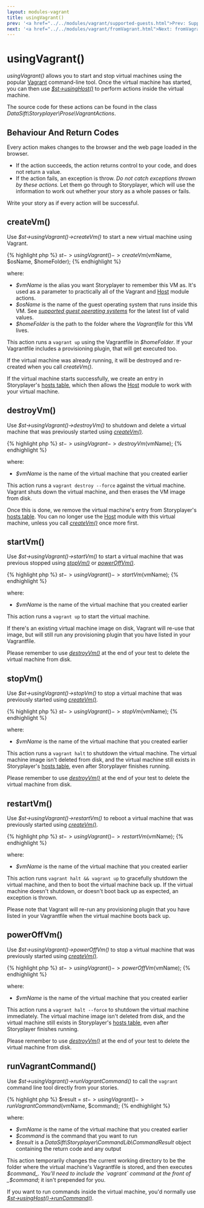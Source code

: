 ```yaml
---
layout: modules-vagrant
title: usingVagrant()
prev: '<a href="../../modules/vagrant/supported-guests.html">Prev: Supported Guest Operating Systems</a>'
next: '<a href="../../modules/vagrant/fromVagrant.html">Next: fromVagrant()</a>'
---
```


# usingVagrant()

_usingVagrant()_ allows you to start and stop virtual machines using the popular [Vagrant](http://www.vagrantup.com) command-line tool.  Once the virtual machine has started, you can then use _[$st->usingHost()](../host/usingHost.html)_ to perform actions inside the virtual machine.

The source code for these actions can be found in the class _DataSift\Storyplayer\Prose\VagrantActions_.

## Behaviour And Return Codes

Every action makes changes to the browser and the web page loaded in the browser.

* If the action succeeds, the action returns control to your code, and does not return a value.
* If the action fails, an exception is throw. _Do not catch exceptions thrown by these actions._ Let them go through to Storyplayer, which will use the information to work out whether your story as a whole passes or fails.

Write your story as if every action will be successful.

## createVm()

Use _$st->usingVagrant()->createVm()_ to start a new virtual machine using Vagrant.

{% highlight php %}
$st->usingVagrant()->createVm($vmName, $osName, $homeFolder);
{% endhighlight %}

where:

* _$vmName_ is the alias you want Storyplayer to remember this VM as.  It's used as a parameter to practically all of the Vagrant and [Host](../host/index.html) module actions.
* _$osName_ is the name of the guest operating system that runs inside this VM.  See _[supported guest operating systems](supported-guests.html)_ for the latest list of valid values.
* _$homeFolder_ is the path to the folder where the _Vagrantfile_ for this VM lives.

This action runs a `vagrant up` using the Vagrantfile in _$homeFolder_.  If your Vagrantfile includes a provisioning plugin, that will get executed too.

If the virtual machine was already running, it will be destroyed and re-created when you call _createVm()_.

If the virtual machine starts successfully, we create an entry in Storyplayer's [hosts table](../hoststable/how-hosts-are-remembered.html), which then allows the [Host](../host/index.html) module to work with your virtual machine.

## destroyVm()

Use _$st->usingVagrant()->destroyVm()_ to shutdown and delete a virtual machine that was previously started using _[createVm()](#createvm)_.

{% highlight php %}
$st->usingVagrant->destroyVm($vmName);
{% endhighlight %}

where:

* _$vmName_ is the name of the virtual machine that you created earlier

This action runs a `vagrant destroy --force` against the virtual machine.  Vagrant shuts down the virtual machine, and then erases the VM image from disk.

Once this is done, we remove the virtual machine's entry from Storyplayer's [hosts table](../hoststable/how-hosts-are-remembered.html).  You can no longer use the [Host](../host/index.html) module with this virtual machine, unless you call _[createVm()](#createvm)_ once more first.

## startVm()

Use _$st->usingVagrant()->startVm()_ to start a virtual machine that was previous stopped using _[stopVm()](#stopvm)_ or _[powerOffVm()](#poweroffvm)_.

{% highlight php %}
$st->usingVagrant()->startVm($vmName);
{% endhighlight %}

where:

* _$vmName_ is the name of the virtual machine that you created earlier

This action runs a `vagrant up` to start the virtual machine.

If there's an existing virtual machine image on disk, Vagrant will re-use that image, but will still run any provisioning plugin that you have listed in your Vagrantfile.

Please remember to use _[destroyVm()](#destroyvm)_ at the end of your test to delete the virtual machine from disk.


## stopVm()

Use _$st->usingVagrant()->stopVm()_ to stop a virtual machine that was previously started using _[createVm()](#createvm)_.

{% highlight php %}
$st->usingVagrant()->stopVm($vmName);
{% endhighlight %}

where:

* _$vmName_ is the name of the virtual machine that you created earlier

This action runs a `vagrant halt` to shutdown the virtual machine.  The virtual machine image isn't deleted from disk, and the virtual machine still exists in Storyplayer's [hosts table](../hoststable/how-hosts-are-remembered.html), even after Storyplayer finishes running.

Please remember to use _[destroyVm()](#destroyvm)_ at the end of your test to delete the virtual machine from disk.

## restartVm()

Use _$st->usingVagrant()->restartVm()_ to reboot a virtual machine that was previously started using _[createVm()](#createvm)_.

{% highlight php %}
$st->usingVagrant()->restartVm($vmName);
{% endhighlight %}

where:

* _$vmName_ is the name of the virtual machine that you created earlier

This action runs `vagrant halt && vagrant up` to gracefully shutdown the virtual machine, and then to boot the virtual machine back up.  If the virtual machine doesn't shutdown, or doesn't boot back up as expected, an exception is thrown.

Please note that Vagrant will re-run any provisioning plugin that you have listed in your Vagrantfile when the virtual machine boots back up.

## powerOffVm()

Use _$st->usingVagrant()->powerOffVm()_ to stop a virtual machine that was previously started using _[createVm()](#createvm)_.

{% highlight php %}
$st->usingVagrant()->powerOffVm($vmName);
{% endhighlight %}

where:

* _$vmName_ is the name of the virtual machine that you created earlier

This action runs a `vagrant halt --force` to shutdown the virtual machine immediately.  The virtual machine image isn't deleted from disk, and the virtual machine still exists in Storyplayer's [hosts table](../hoststable/how-hosts-are-remembered.html), even after Storyplayer finishes running.

Please remember to use _[destroyVm()](#destroyvm)_ at the end of your test to delete the virtual machine from disk.

## runVagrantCommand()

Use _$st->usingVagrant()->runVagrantCommand()_ to call the `vagrant` command line tool directly from your stories.

{% highlight php %}
$result = $st->usingVagrant()->runVagrantCommand($vmName, $command);
{% endhighlight %}

where:

* _$vmName_ is the name of the virtual machine that you created earlier
* _$command_ is the command that you want to run
* _$result_ is a _DataSift\Storyplayer\CommandLib\CommandResult_ object containing the return code and any output

This action temporarily changes the current working directory to be the folder where the virtual machine's Vagrantfile is stored, and then executes _$command_.  You'll need to include the `vagrant` command at the front of _$command_; it isn't prepended for you.

If you want to run commands inside the virtual machine, you'd normally use _[$st->usingHost()->runCommand()](../host/usingHost.html#runcommand)_.